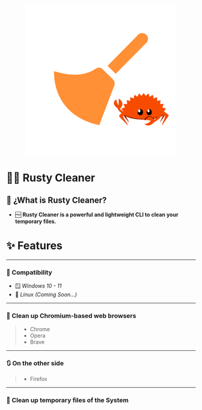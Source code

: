 <p align="center">
  <img src= "https://github.com/DevCheckOG/Rusty-Cleaner/blob/main/src/assets/icon.png" alt= "logo" style= "width: 400px; height: 400px;"> </img>
</p>

# 🧹🦀 Rusty Cleaner 

## 🧩 ¿What is Rusty Cleaner?

- 🆓 **Rusty Cleaner is a powerful and lightweight CLI to clean your temporary files.**

# ✨ Features

------------------------

### 🍃 Compatibility

- 🪟 *Windows 10 - 11*
- 🐧 *Linux (Coming Soon...)*

------------------------

### 🧹 Clean up Chromium-based web browsers
  
> - Chrome
> - Opera
> - Brave

------------------------

### 🔃 On the other side

> - Firefox

------------------------

### 🧹 Clean up temporary files of the System
